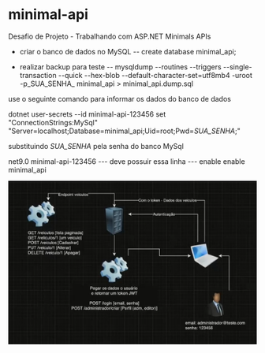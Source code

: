 # minimal-api
Desafio de Projeto - Trabalhando com ASP.NET Minimals  APIs

- criar o banco de dados no MySQL
-- create database minimal_api;

- realizar backup para teste
-- mysqldump --routines --triggers --single-transaction --quick --hex-blob --default-character-set=utf8mb4 -uroot -p_SUA_SENHA_ minimal_api > minimal_api.dump.sql


use o seguinte comando para informar os dados do banco de dados

dotnet user-secrets --id minimal-api-123456 set "ConnectionStrings:MySql" "Server=localhost;Database=minimal_api;Uid=root;Pwd=_SUA_SENHA_;"

substituindo _SUA_SENHA_ pela senha do banco MySql


  <PropertyGroup>
    <TargetFramework>net9.0</TargetFramework>
    <UserSecretsId>minimal-api-123456</UserSecretsId> --- deve possuir essa linha ---
    <Nullable>enable</Nullable>
    <ImplicitUsings>enable</ImplicitUsings>
    <RootNamespace>minimal_api</RootNamespace>
  </PropertyGroup>

  
![Diagrama do Projeto](diagrama.png)